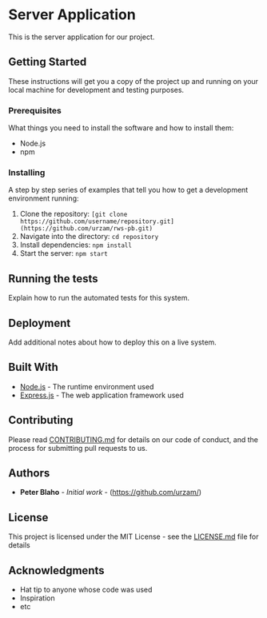 # Server Application

This is the server application for our project.

## Getting Started

These instructions will get you a copy of the project up and running on your local machine for development and testing purposes.

### Prerequisites

What things you need to install the software and how to install them:

- Node.js
- npm

### Installing

A step by step series of examples that tell you how to get a development environment running:

1. Clone the repository: `[git clone https://github.com/username/repository.git](https://github.com/urzam/rws-pb.git)`
2. Navigate into the directory: `cd repository`
3. Install dependencies: `npm install`
4. Start the server: `npm start`

## Running the tests

Explain how to run the automated tests for this system.

## Deployment

Add additional notes about how to deploy this on a live system.

## Built With

- [Node.js](https://nodejs.org/) - The runtime environment used
- [Express.js](https://expressjs.com/) - The web application framework used

## Contributing

Please read [CONTRIBUTING.md](https://gist.github.com/PurpleBooth/b24679402957c63ec426) for details on our code of conduct, and the process for submitting pull requests to us.

## Authors

- **Peter Blaho** - _Initial work_ - (https://github.com/urzam/)

## License

This project is licensed under the MIT License - see the [LICENSE.md](LICENSE.md) file for details

## Acknowledgments

- Hat tip to anyone whose code was used
- Inspiration
- etc
